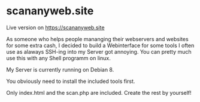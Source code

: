 # scananyweb.site

Live version on https://scananyweb.site

As someone who helps people mananging their webservers and websites for some extra cash, I decided to build a Webinterface for some tools I often use as alaways SSH-ing into my Server got annoying. You can pretty much use this with any Shell programm on linux. 

My Server is currently running on Debian 8. 

You obviously need to install the included tools first.

Only index.html and the scan.php are included. Create the rest by yourself!
